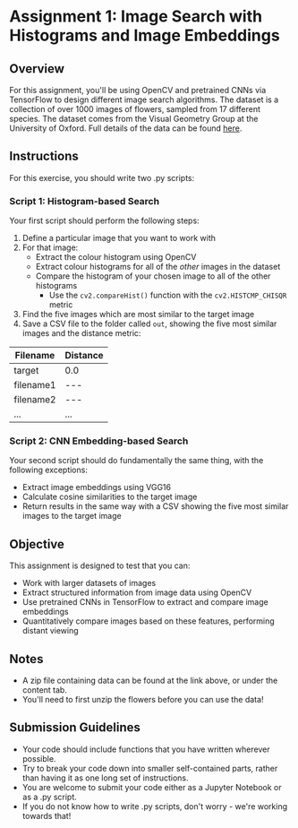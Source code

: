 # Assignment 1: Image Search with Histograms and Image Embeddings

## Overview
For this assignment, you'll be using OpenCV and pretrained CNNs via TensorFlow to design different image search algorithms. The dataset is a collection of over 1000 images of flowers, sampled from 17 different species. The dataset comes from the Visual Geometry Group at the University of Oxford. Full details of the data can be found [here](https://www.robots.ox.ac.uk/~vgg/data/flowers/17/index.html).

## Instructions

For this exercise, you should write two .py scripts:

### Script 1: Histogram-based Search
Your first script should perform the following steps:

1. Define a particular image that you want to work with
2. For that image:
   - Extract the colour histogram using OpenCV
   - Extract colour histograms for all of the *other* images in the dataset
   - Compare the histogram of your chosen image to all of the other histograms
     - Use the `cv2.compareHist()` function with the `cv2.HISTCMP_CHISQR` metric
3. Find the five images which are most similar to the target image
4. Save a CSV file to the folder called `out`, showing the five most similar images and the distance metric:

| Filename | Distance |
|----------|----------|
| target   | 0.0      |
| filename1| ---      |
| filename2| ---      |
| ...      | ...      |

### Script 2: CNN Embedding-based Search
Your second script should do fundamentally the same thing, with the following exceptions:
- Extract image embeddings using VGG16
- Calculate cosine similarities to the target image
- Return results in the same way with a CSV showing the five most similar images to the target image

## Objective

This assignment is designed to test that you can:
- Work with larger datasets of images
- Extract structured information from image data using OpenCV
- Use pretrained CNNs in TensorFlow to extract and compare image embeddings
- Quantitatively compare images based on these features, performing distant viewing

## Notes

- A zip file containing data can be found at the link above, or under the content tab.
- You'll need to first unzip the flowers before you can use the data!

## Submission Guidelines

- Your code should include functions that you have written wherever possible.
- Try to break your code down into smaller self-contained parts, rather than having it as one long set of instructions.
- You are welcome to submit your code either as a Jupyter Notebook or as a .py script.
- If you do not know how to write .py scripts, don't worry - we're working towards that!